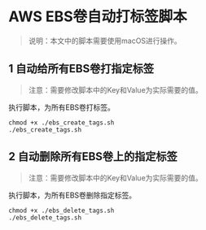 # AWS EBS卷自动打标签脚本

> 说明：本文中的脚本需要使用macOS进行操作。

## 1 自动给所有EBS卷打指定标签


>注意：需要修改脚本中的Key和Value为实际需要的值。

执行脚本，为所有EBS卷打标签。

``` 
chmod +x ./ebs_create_tags.sh
./ebs_create_tags.sh
```
## 2 自动删除所有EBS卷上的指定标签

>注意：需要修改脚本中的Key和Value为实际需要的值。

执行脚本，为所有EBS卷删除指定标签。

```
chmod +x ./ebs_delete_tags.sh
./ebs_delete_tags.sh
```

